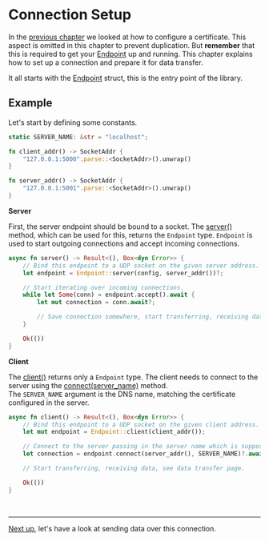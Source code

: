 # Connection Setup

In the [previous chapter](certificate.md) we looked at how to configure a certificate.
This aspect is omitted in this chapter to prevent duplication. 
But **remember** that this is required to get your [Endpoint][Endpoint] up and running. 
This chapter explains how to set up a connection and prepare it for data transfer. 

It all starts with the [Endpoint][Endpoint] struct, this is the entry point of the library. 

## Example

Let's start by defining some constants. 

```rust
static SERVER_NAME: &str = "localhost";

fn client_addr() -> SocketAddr {
    "127.0.0.1:5000".parse::<SocketAddr>().unwrap()
}

fn server_addr() -> SocketAddr {
    "127.0.0.1:5001".parse::<SocketAddr>().unwrap()
}
```

**Server**

First, the server endpoint should be bound to a socket. 
The [server()][server] method, which can be used for this, returns the `Endpoint` type.
`Endpoint` is used to start outgoing connections and accept incoming connections.

```rust
async fn server() -> Result<(), Box<dyn Error>> {
    // Bind this endpoint to a UDP socket on the given server address. 
    let endpoint = Endpoint::server(config, server_addr())?;

    // Start iterating over incoming connections.
    while let Some(conn) = endpoint.accept().await {
        let mut connection = conn.await?;

        // Save connection somewhere, start transferring, receiving data, see DataTransfer tutorial.
    }

    Ok(())
}
```

**Client**

The [client()][client] returns only a `Endpoint` type.
The client needs to connect to the server using the [connect(server_name)][connect] method.  
The `SERVER_NAME` argument is the DNS name, matching the certificate configured in the server.

```rust
async fn client() -> Result<(), Box<dyn Error>> {
    // Bind this endpoint to a UDP socket on the given client address.
    let mut endpoint = Endpoint::client(client_addr());

    // Connect to the server passing in the server name which is supposed to be in the server certificate.
    let connection = endpoint.connect(server_addr(), SERVER_NAME)?.await?;

    // Start transferring, receiving data, see data transfer page.

    Ok(())
}
```
<br><hr>

[Next up](data-transfer.md), let's have a look at sending data over this connection.  


[Endpoint]: https://docs.rs/quinn/latest/quinn/struct.Endpoint.html
[server]: https://docs.rs/quinn/latest/quinn/struct.Endpoint.html#method.server
[client]: https://docs.rs/quinn/latest/quinn/struct.Endpoint.html#method.client
[connect]: https://docs.rs/quinn/latest/quinn/struct.Endpoint.html#method.connect
